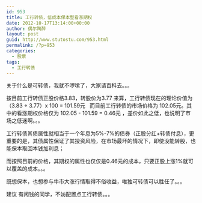 ```yaml
---
id: 953
title: 工行转债，低成本保本型看涨期权
date: 2012-10-17T13:14:00+00:00
author: 偶尔陶醉
layout: post
guid: http://www.stutostu.com/953.html
permalink: /?p=953
categories:
  - 股票
tags:
  - 工行转债
---
```

关于什么是可转债，我就不啰嗦了，大家请百科去。。。

按目前工行转债正股价格3.83，转股价为3.77 来算，工行转债现在的理论价值为 （3.83 ÷ 3.77）x 100 = 101.59元&nbsp;&nbsp; 而目前工行转债的市场价格为 102.05元。其中的看涨期权价格仅为 102.05 - 101.59 = 0.46元 ，差价如此之低，也说明了市场之低迷啊。。。

工行转债其债属性就相当于一个年息为5%-7%的债券（正股分红+转债付息），更重要的是，其债属性保证了其投资风险，在市场最坏的情况下，即使没能转股，也能保本取回本钱加利息；

而按照目前的价格，其期权的属性也仅仅是0.46元的成本，只要正股上涨1%就可以覆盖的成本。。。

既想保本，也想参与牛市大涨行情取得不俗收益，唯独可转债可以胜任了。。。

建议 有闲钱的同学，不妨配置点工行转债。。。